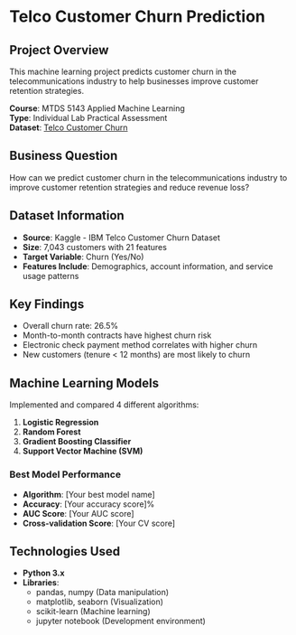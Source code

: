 # Telco Customer Churn Prediction

## Project Overview
This machine learning project predicts customer churn in the telecommunications industry to help businesses improve customer retention strategies.

**Course**: MTDS 5143 Applied Machine Learning  
**Type**: Individual Lab Practical Assessment  
**Dataset**: [Telco Customer Churn](https://www.kaggle.com/datasets/blastchar/telco-customer-churn)

## Business Question
How can we predict customer churn in the telecommunications industry to improve customer retention strategies and reduce revenue loss?

## Dataset Information
- **Source**: Kaggle - IBM Telco Customer Churn Dataset
- **Size**: 7,043 customers with 21 features
- **Target Variable**: Churn (Yes/No)
- **Features Include**: Demographics, account information, and service usage patterns

## Key Findings
- Overall churn rate: 26.5%
- Month-to-month contracts have highest churn risk
- Electronic check payment method correlates with higher churn
- New customers (tenure < 12 months) are most likely to churn

## Machine Learning Models
Implemented and compared 4 different algorithms:
1. **Logistic Regression**
2. **Random Forest**
3. **Gradient Boosting Classifier**
4. **Support Vector Machine (SVM)**

### Best Model Performance
- **Algorithm**: [Your best model name]
- **Accuracy**: [Your accuracy score]%
- **AUC Score**: [Your AUC score]
- **Cross-validation Score**: [Your CV score]

## Technologies Used
- **Python 3.x**
- **Libraries**: 
  - pandas, numpy (Data manipulation)
  - matplotlib, seaborn (Visualization)  
  - scikit-learn (Machine learning)
  - jupyter notebook (Development environment)
